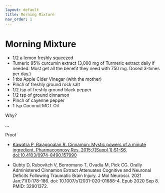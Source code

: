 ```yaml
---
layout: default
title: Morning Mixture
nav_order: 1
---
```


# Morning Mixture

 - 1/2 a lemon freshly squeezed
 - Tumeric 95% curcumin extract (3,000 mg of Turmeric extract daily if needed. Most get all the benefit they need with 750 mg. Dosed 3-times per day.)
 - 1 tbs Apple Cider Vinegar (with the mother)
 - Pinch of freshly ground rock salt
 - 1/2 tsp of freshly ground black pepper
 - 1/2 tsp of ground cinnamon
 - Pinch of cayenne pepper
 - 1 tsp Coconut MCT Oil
 
Why?

...

Proof


 - [Kawatra P, Rajagopalan R. Cinnamon: Mystic powers of a minute ingredient. Pharmacognosy Res. 2015;7(Suppl 1):S1-S6. doi:10.4103/0974-8490.157990](https://www.ncbi.nlm.nih.gov/pmc/articles/PMC4466762/)

 - Qubty D, Rubovitch V, Benromano T, Ovadia M, Pick CG. Orally Administered Cinnamon Extract Attenuates Cognitive and Neuronal Deficits Following Traumatic Brain Injury. J Mol Neurosci. 2021 Jan;71(1):178-186. doi: 10.1007/s12031-020-01688-4. Epub 2020 Sep 8. PMID: 32901372.
